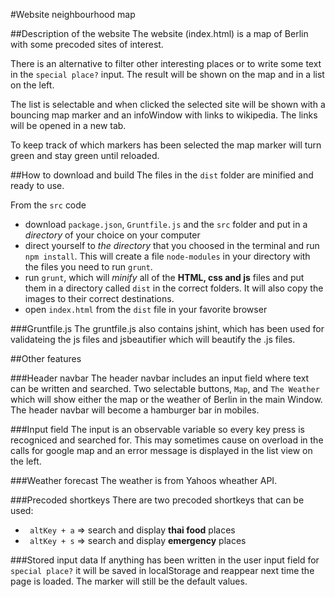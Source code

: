 #Website neighbourhood map

##Description of the website
The website (index.html) is a map of Berlin with some precoded sites of interest. 

There is an alternative to filter other interesting places or to write some text in the `special place?` input. The result will be shown on the map and in a list on the left. 

The list is selectable and when clicked the selected site will be shown with a bouncing map marker and an infoWindow with links to wikipedia. The links will be opened in a new tab. 

To keep track of which markers has been selected the map marker will turn green and stay green until reloaded.



##How to download and build
The files in the `dist` folder are minified and ready to use.

From the `src` code
- download `package.json`, `Gruntfile.js` and the `src` folder and put in a _directory_ of your choice on your computer
- direct yourself to _the directory_ that you choosed in the terminal and run `npm install`. This will create a file `node-modules` in your directory with the files you need to run `grunt`.
- run `grunt`, which will _minify_ all of the **HTML, css and js** files and put them in a directory called `dist` in the correct folders. It will also copy the images to their correct destinations.
- open `index.html` from the `dist` file in your favorite browser

###Gruntfile.js
The gruntfile.js also contains jshint, which has been used for validateing the js files and jsbeautifier which will beautify the .js files.

##Other features

###Header navbar
The header navbar includes an input field where text can be written and searched. Two selectable buttons, `Map`, and `The Weather` which will show either the map or the weather of Berlin in the main Window.
The header navbar will become a hamburger bar in mobiles.

###Input field
The input is an observable variable so every key press is recogniced and searched for. This may sometimes cause on overload in the calls for google map and an error message is displayed in the list view on the left.

###Weather forecast
The weather is from Yahoos wheather API.

###Precoded shortkeys
There are two precoded shortkeys that can be used:
- ` altKey + a` => search and display **thai food** places
- ` altKey + s` => search and display **emergency** places

###Stored input data
If anything has been written in the user input field for `special place?`
it will be saved in localStorage and reappear next time the page is loaded. The marker will still be the default values.

